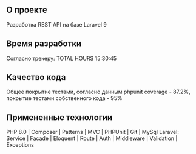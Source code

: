 ## О проекте

Разработка REST API на базе Laravel 9

## Время разработки

Согласно трекеру: TOTAL HOURS 15:30:45

## Качество кода

Общее покрытие тестами, согласно данным phpunit coverage - 87.2%, покрытие тестами собственного кода - 95%

## Примененные технологии

PHP 8.0 | Composer | Patterns | MVC | PHPUnit | Git | MySql
Laravel: Service | Facade | Eloquent | Route | Auth | Middleware | Validation | Exceptions
